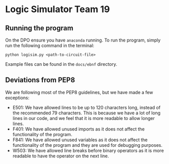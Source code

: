 # Logic Simulator Team 19

## Running the program

On the DPO ensure you have `anaconda` running.
To run the program, simply run the following command in the terminal:

```
python logisim.py <path-to-circuit-file>
```

Example files can be found in the `docs/ebnf` directory.

## Deviations from PEP8

We are following most of the PEP8 guidelines, but we have made a few exceptions:

- E501: We have allowed lines to be up to 120 characters long, instead of the recommended 79 characters. This is because we have a lot of long lines in our code, and we feel that it is more readable to allow longer lines.
- F401: We have allowed unused imports as it does not affect the functionality of the program.
- F841: We have allowed unused variables as it does not affect the functionality of the program and they are used for debugging purposes.
- W503: We have allowed line breaks before binary operators as it is more readable to have the operator on the next line.
